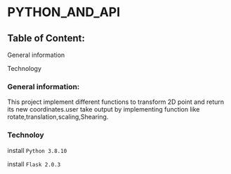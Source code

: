 # PYTHON_AND_API
## Table of Content:

General information

Technology

### General information:
This project implement different functions to transform 2D point and return 
its new coordinates.user take output by implementing function like rotate,translation,scaling,Shearing.

 ### Technoloy

install ```Python 3.8.10```

install ```Flask 2.0.3```



